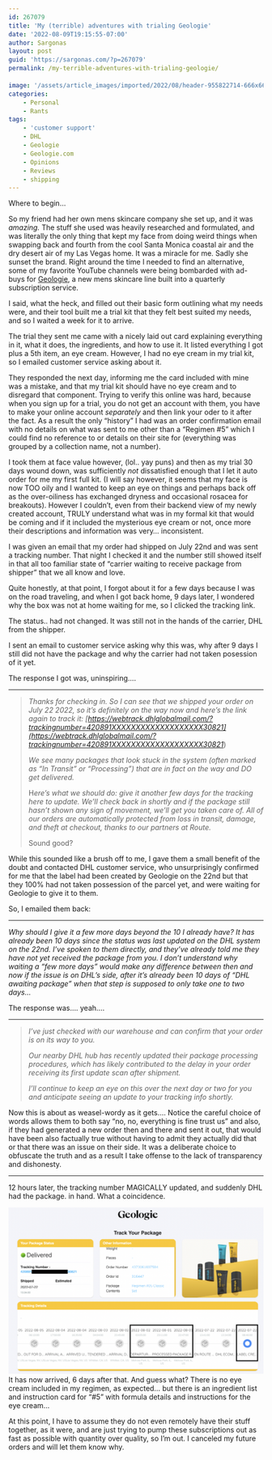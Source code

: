 ```yaml
---
id: 267079
title: 'My (terrible) adventures with trialing Geologie'
date: '2022-08-09T19:15:55-07:00'
author: Sargonas
layout: post
guid: 'https://sargonas.com/?p=267079'
permalink: /my-terrible-adventures-with-trialing-geologie/

image: '/assets/article_images/imported/2022/08/header-955822714-666x666.jpg'
categories:
    - Personal
    - Rants
tags:
    - 'customer support'
    - DHL
    - Geologie
    - Geologie.com
    - Opinions
    - Reviews
    - shipping
---
```


Where to begin…  
  
So my friend had her own mens skincare company she set up, and it was *amazing.* The stuff she used was heavily researched and formulated, and was literally the only thing that kept my face from doing weird things when swapping back and fourth from the cool Santa Monica coastal air and the dry desert air of my Las Vegas home. It was a miracle for me. Sadly she sunset the brand. Right around the time I needed to find an alternative, some of my favorite YouTube channels were being bombarded with ad-buys for [Geologie](https://geologie.com/), a new mens skincare line built into a quarterly subscription service.  
  
I said, what the heck, and filled out their basic form outlining what my needs were, and their tool built me a trial kit that they felt best suited my needs, and so I waited a week for it to arrive.

The trial they sent me came with a nicely laid out card explaining everything in it, what it does, the ingredients, and how to use it. It listed everything I got plus a 5th item, an eye cream. However, I had no eye cream in my trial kit, so I emailed customer service asking about it.

They responded the next day, informing me the card included with mine was a mistake, and that my trial kit should have no eye cream and to disregard that component. Trying to verify this online was hard, because when you sign up for a trial, you do not get an account with them, you have to make your online account *separately* and then link your oder to it after the fact. As a result the only “history” I had was an order confirmation email with no details on what was sent to me other than a “Regimen #5” which I could find no reference to or details on their site for (everything was grouped by a collection name, not a number).

I took them at face value however, (lol.. yay puns) and then as my trial 30 days wound down, was sufficiently *not* dissatisfied enough that I let it auto order for me my first full kit. (I will say however, it seems that my face is now TOO oily and I wanted to keep an eye on things and perhaps back off as the over-oiliness has exchanged dryness and occasional rosacea for breakouts). However I couldn’t, even from their backend view of my newly created account, TRULY understand what was in my formal kit that would be coming and if it included the mysterious eye cream or not, once more their descriptions and information was very… inconsistent.

I was given an email that my order had shipped on July 22nd and was sent a tracking number. That night I checked it and the number still showed itself in that all too familiar state of “carrier waiting to receive package from shipper” that we all know and love.

Quite honestly, at that point, I forgot about it for a few days because I was on the road traveling, and when I got back home, 9 days later, I wondered why the box was not at home waiting for me, so I clicked the tracking link.

The status.. had not changed. It was still not in the hands of the carrier, DHL from the shipper.

I sent an email to customer service asking why this was, why after 9 days I still did not have the package and why the carrier had not taken posession of it yet.

The response I got was, uninspiring….

- - - - - -

> *Thanks for checking in. So I can see that we shipped your order on July 22 2022, so it’s definitely on the way now and here’s the link again to track it: [https://webtrack.dhlglobalmail.com/?trackingnumber=420891XXXXXXXXXXXXXXXXXXX30821](https://webtrack.dhlglobalmail.com/?trackingnumber=420891XXXXXXXXXXXXXXXXXXX30821*)
>   
> *We see many packages that look stuck in the system (often marked as “In Transit” or “Processing”) that are in fact on the way and DO get delivered.*  
>   
> H*ere’s what we should do: give it another few days for the tracking here to update. We’ll check back in shortly and if the package still hasn’t shown any sign of movement, we’ll get you taken care of. All of our orders are automatically protected from loss in transit, damage, and theft at checkout, thanks to our partners at Route.*  
>   
> Sound good?

While this sounded like a brush off to me, I gave them a small benefit of the doubt and contacted DHL customer service, who unsurprisingly confirmed for me that the label had been created by Geologie on the 22nd but that they 100% had not taken possession of the parcel yet, and were waiting for Geologie to give it to them.

So, I emailed them back:

- - - - - -

*Why should I give it a few more days beyond the 10 I already have? It has already been 10 days since the status was last updated on the DHL system on the 22nd. I’ve spoken to them directly, and they’ve already told me they have not yet received the package from you. I don’t understand why waiting a “few more days” would make any difference between then and now if the issue is on DHL’s side, after it’s already been 10 days of “DHL awaiting package” when that step is supposed to only take one to two days…*

The response was…. yeah….

- - - - - -

> *I’ve just checked with our warehouse and can confirm that your order is on its way to you.*
> 
> *Our nearby DHL hub has recently updated their package processing procedures, which has likely contributed to the delay in your order receiving its first update scan after shipment.*
> 
> *I’ll continue to keep an eye on this over the next day or two for you and anticipate seeing an update to your tracking info shortly.*

Now this is about as weasel-wordy as it gets…. Notice the careful choice of words allows them to both say “no, no, everything is fine trust us” and also, if they had generated a new order then and there and sent it out, that would have been also factually true without having to admit they actually did that or that there was an issue on their side. It was a deliberate choice to obfuscate the truth and as a result I take offense to the lack of transparency and dishonesty.

- - - - - -

12 hours later, the tracking number MAGICALLY updated, and suddenly DHL had the package. in hand. What a coincidence.

[![](/assets/article_images/imported/2022/08/Screen-Shot-2022-08-09-at-19.05.35-1024x667.png)](/assets/article_images/imported/2022/08/Screen-Shot-2022-08-09-at-19.05.35.png)It has now arrived, 6 days after that. And guess what? There is no eye cream included in my regimen, as expected… but there is an ingredient list and instruction card for “#5” with formula details and instructions for the eye cream…

At this point, I have to assume they do not even remotely have their stuff together, as it were, and are just trying to pump these subscriptions out as fast as possible with quantity over quality, so I’m out. I canceled my future orders and will let them know why.